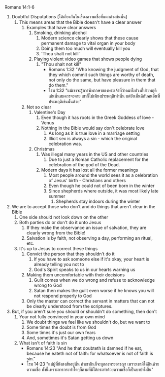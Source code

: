 Romans 14:1-6 

1. Doubtful Disputations (โต้เถียงกันในเรื่องความเชื่อที่แตกต่างกันนั้น)
    1. This means areas that the Bible doesn't have a clear answer
        1. Examples that have clear answers
            1. Smoking, drinking alcohol 
                1. Modern science clearly shows that these cause permanent damage to vital organ in your body
                2. Doing them too much will eventually kill you
                3. 'Thou shalt not kill'
            2. Playing violent video games that shows people dying
                1. "Thou shalt not kill"
                    - Romans 1:32 "Who knowing the judgment of God, that they which commit such things are worthy of death, not only do the same, but have pleasure in them that do them."
                    - โรม 1:32 "แม้เขาจะรู้การพิพากษาของพระเจ้าที่ว่าคนทั้งปวงที่ประพฤติเช่นนั้นสมควรจะตาย เขาก็ไม่เพียงประพฤติเท่านั้น แต่ยังเห็นดีกับคนอื่นที่ประพฤติเช่นนั้นด้วย"
        2. Not so clear
            1. Valentine's Day
                1. Even though it has roots in the Greek Goddess of love - Venus
                2. Nothing in the Bible would say don't celebrate love
                    1. As long as it is true love in a marriage setting
                    2. Illicit sex is always a sin - which the original celebration was.
            2. Christmas
                1. Was illegal many years in the US and other countries
                    1. Due to just a Roman Catholic replacement for the celebration of the god of the Dead.
                2. Modern days it has lost all the former meanings
                    1. Most people around the world sees it as a celebration of Jesus' birth - Christians and others
                    2. Even though he could not of been born in the winter
                    3. Since shepherds where outside, it was most likely late summer
                        1. Shepherds stay indoors during the winter
2. We are to accept those who don't and do things that aren't clear in the Bible
    1. One side should not look down on the other
    2. Both parties do or don't do it unto Jesus
        1. If they make the observance an issue of salvation, they are clearly wrong from the Bible!
        2. Salvation is by faith, not observing a day, performing an ritual, etc.
    3. It's up to Jesus to correct these things
        1. Convict the person that they shouldn't do it
            1. If you have to ask someone else if it's okay, your heart is already telling you not to
            2. God's Spirit speaks to us in our hearts warning us
        2. Making them uncomfortable with their decisions
            1. Guilt comes when we do wrong and refuse to acknowledge wrong to God
            2. Satan then makes the guilt even worse if he knows you will not respond properly to God
        3. Only the master can correct the servant in matters that can not be clearly understood from the scriptures.
3. But, if you aren't sure you should or shouldn't do something, then don't
    1. Your not fully convinced in your own mind
        1. We doubt things we feel like we shouldn't do, but we want to
        2. Some times the doubt is from God
        3. Some times it's just our own fears
        4. And, sometimes it's Satan getting us down
    2. What isn't of faith is sin
        - Romans 14:23 "And he that doubteth is damned if he eat, because he eateth not of faith: for whatsoever is not of faith is sin."
        - โรม 14:23 "แต่ผู้ที่ยังสงสัยอยู่นั้น ถ้าเขากินก็จะถูกลงพระอาชญา เพราะเขามิได้กินด้วยความเชื่อ ทั้งนี้เพราะการกระทำใดๆก็ตามที่มิได้กระทำด้วยความเชื่อก็เป็นบาปทั้งสิ้น"
